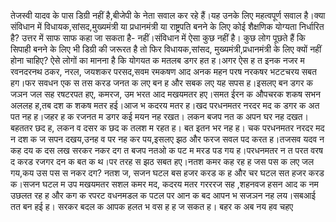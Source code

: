 तेजस्वी यादव के पास डिग्री नहीं है,बीजेपी के नेता सवाल कर रहे हैं।यह उनके लिए महत्वपूर्ण सवाल है।क्या संविधान में विधायक,सांसद,मुख्यमंत्री या प्रधानमंत्री या राष्ट्रपति बनने के लिए कोई शैक्षणिक योग्यता निर्धारित है? उत्तर में साफ साफ कहा जा सकता है- नहीं।संविधान में ऐसा कुछ नहीं है। कुछ लोग पूछते हैं कि सिपाही बनने के लिए भी डिग्री की जरूरत है तो फिर विधायक,सांसद, मुख्यमंत्री,प्रधानमंत्री के लिए क्यों नहीं होना चाहिए? ऐसे लोगों का मानना है कि योगयत क मतलब डगर हत ह।अगर ऐस ह त इनक नजर म रवनदरनथ ठकर, नरल, जयशकर परसद,सवम रमकषण आद अनक महन परष नरकषर भटटचरय सबत हग।फर सवधन एक स तस करड जनत क लए बन ह और सबक लए यह सपस ह।इसलए बन डगर क जञन जल सह रषटरपत हए, कमरज, उम भरत आद मखयमतर हए।समत ईरन क औपचरक शकष सभन अललह ह,तब दश क शकष मतर हई।आज भ कदरय मतर ह।खद परधनमतर नरदर मद क डगर क अत पत नह ह।जहर ह क रजनत म डगर कई मयन नह रखत। लकन बजप नत क अपन घर नह दखत।बहततर छद ह, लकन व दसर क छद क तलश म रहत ह। बत इतन भर नह ह। चक परधनमतर नरदर मद न दश क ज सपन दखय,उनह व पर नह कर पय,इसलए झठ और फरज सवल पद करत ह।तजसव यदव न कह दय क दस लख सरकर नकर दग त बजप नतओ क पट म मरड पड गय ह।परधनमतर न त परत वरष द करड रजगर दन क बत क थ।पर तरह स झठ सबत हए।नतश कमर कह रह ह जस पस क लए जल गय,कय उस पस स नकर दग? नतश ज, सजन घटल बस हजर करड क ह और चर घटल सत हजर करड क।सजन घटल म उप मखयमतर सशल कमर मद, कदरय मतर गरररज सह ,शहनवज हसन आद क नम उछलत रह ह और कग क रपरट वधनमडल क पटल पर आन क बद आपन भ सजञन नह लय।सबआई तत बन हई ह। सरकर बदल क आपक हलत भ वस ह ह ज सकत ह। बहर क अब नय हव चहए
